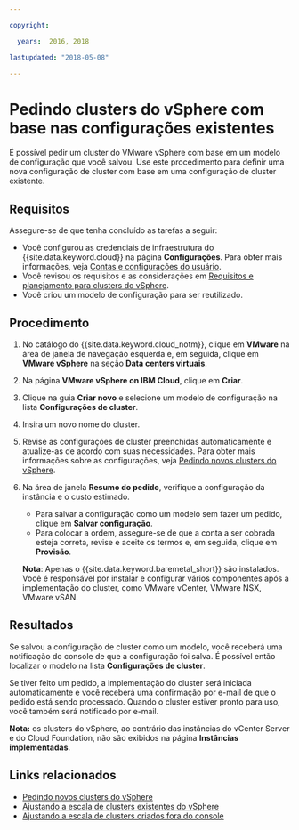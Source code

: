 ```yaml
---

copyright:

  years:  2016, 2018

lastupdated: "2018-05-08"

---
```


# Pedindo clusters do vSphere com base nas configurações existentes

É possível pedir um cluster do VMware vSphere com base em um modelo de configuração que você salvou. Use este procedimento para definir uma nova configuração de cluster com base em uma configuração de cluster existente.

## Requisitos

Assegure-se de que tenha concluído as tarefas a seguir:
*  Você configurou as credenciais de infraestrutura do {{site.data.keyword.cloud}} na página **Configurações**. Para obter mais informações, veja [Contas e configurações do usuário](../vmonic/useraccount.html).
*  Você revisou os requisitos e as considerações em [Requisitos e planejamento para clusters do vSphere](vs_planning.html).
*  Você criou um modelo de configuração para ser reutilizado.

## Procedimento

1. No catálogo do {{site.data.keyword.cloud_notm}}, clique em **VMware** na área de janela de navegação esquerda e, em seguida, clique em **VMware vSphere** na seção **Data centers virtuais**.
2. Na página **VMware vSphere on IBM Cloud**, clique em **Criar**.  
3. Clique na guia **Criar novo** e selecione um modelo de configuração na lista **Configurações de cluster**.
4. Insira um novo nome do cluster.
5. Revise as configurações de cluster preenchidas automaticamente e atualize-as de acordo com suas necessidades. Para obter mais informações sobre as configurações, veja [Pedindo novos clusters do vSphere](vs_orderinginstances.html).
6. Na área de janela **Resumo do pedido**, verifique a configuração da instância e o custo estimado.
   * Para salvar a configuração como um modelo sem fazer um pedido, clique em **Salvar configuração**.
   * Para colocar a ordem, assegure-se de que a conta a ser cobrada esteja correta, revise e aceite os termos e, em seguida, clique em **Provisão**.

   **Nota**: Apenas o {{site.data.keyword.baremetal_short}} são instalados. Você é responsável por instalar e configurar vários componentes após a implementação do cluster, como VMware vCenter, VMware NSX, VMware vSAN.

## Resultados

Se salvou a configuração de cluster como um modelo, você receberá uma notificação do console de que a configuração foi salva. É possível então localizar o modelo na lista **Configurações de cluster**.

Se tiver feito um pedido, a implementação do cluster será iniciada automaticamente e você receberá uma confirmação por e-mail de que o pedido está sendo processado. Quando o cluster estiver pronto para uso, você também será notificado por e-mail.

**Nota:** os clusters do vSphere, ao contrário das instâncias do vCenter Server e do Cloud Foundation, não são exibidos na página **Instâncias implementadas**.

## Links relacionados

* [Pedindo novos clusters do vSphere](vs_orderinginstances.html)
* [Ajustando a escala de clusters existentes do vSphere](vs_scalingexistingclusters.html)
* [Ajustando a escala de clusters criados fora do console](vs_orderingforclustersoutside.html)
